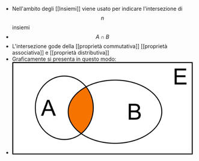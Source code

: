 - Nell'ambito degli [[Insiemi]] viene usato per indicare l'intersezione di $$n$$ insiemi
- $$A \cap B$$
- L'intersezione gode della [[proprietà commutativa]] [[proprietà associativa]] e [[proprietà distributiva]]
- Graficamente si presenta in questo modo:
- ![intersezione_insiemi.png](../assets/intersezione_insiemi_1696186076677_0.png)